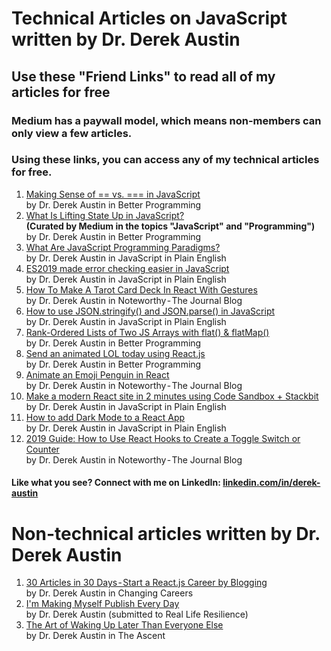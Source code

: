 # Technical Articles on JavaScript written by Dr. Derek Austin

## Use these "Friend Links" to read all of my articles for free

### Medium has a paywall model, which means non-members can only view a few articles.

### Using these links, you can access any of my technical articles for free.

1. [Making Sense of == vs. === in JavaScript](https://medium.com/better-programming/making-sense-of-vs-in-javascript-f9dbbc6352e3?source=friends_link&sk=41aba548525db38aa78ccf37c3821b9e)  
   by Dr. Derek Austin in Better Programming
1. [What Is Lifting State Up in JavaScript?](https://medium.com/better-programming/what-is-lifting-state-up-in-javascript-74fb12c6dd71?source=friends_link&sk=cec64ce34b07e3287d4998d435d0c42b)  
   **(Curated by Medium in the topics "JavaScript" and "Programming")**  
   by Dr. Derek Austin in Better Programming
1. [What Are JavaScript Programming Paradigms?](https://medium.com/javascript-in-plain-english/what-are-javascript-programming-paradigms-3ef0f576dfdb?source=friends_link&sk=2a4efe7351b328c54e45e6bc4d6ca20b)  
   by Dr. Derek Austin in JavaScript in Plain English
1. [ES2019 made error checking easier in JavaScript](https://medium.com/javascript-in-plain-english/es2019-made-error-checking-easier-in-javascript-9386e22d5794?source=friends_link&sk=717c90bca60d6c65b1d61f57c24ce1ae)  
   by Dr. Derek Austin in JavaScript in Plain English
1. [How To Make A Tarot Card Deck In React With Gestures](https://blog.usejournal.com/how-to-make-a-tarot-card-deck-in-react-with-gestures-76ab4ec8933c?source=friends_link&sk=a7a8d00747e5aa52946cc1e7c9354b3b)  
   by Dr. Derek Austin in Noteworthy - The Journal Blog
1. [How to use JSON.stringify() and JSON.parse() in JavaScript](https://medium.com/javascript-in-plain-english/how-to-use-stringify-and-parse-in-javascript-6b637b571a32?source=friends_link&sk=41e2f4e2c75d8d479c6cbd7245a7eb55)  
   by Dr. Derek Austin in JavaScript in Plain English
1. [Rank-Ordered Lists of Two JS Arrays with flat() & flatMap() ](https://medium.com/@derek_develops/rank-ordered-lists-of-two-js-arrays-with-flat-flatmap-32e0aff6c40f?source=friends_link&sk=d390f806f1aa217e0ad576f524100d92)  
   by Dr. Derek Austin in Better Programming
1. [Send an animated LOL today using React.js](https://medium.com/@derek_develops/send-an-animated-lol-today-using-react-js-aa18b09fbbed?source=friends_link&sk=a53d318e5a260186e8c10285d4d7fb61)  
   by Dr. Derek Austin in Better Programming
1. [Animate an Emoji Penguin in React](https://blog.usejournal.com/animate-an-emoji-penguin-in-react-c697e05071e5?source=friends_link&sk=bb57fe6d8597e17beff415bb649daa4e)  
   by Dr. Derek Austin in Noteworthy - The Journal Blog
1. [Make a modern React site in 2 minutes using Code Sandbox + Stackbit](https://medium.com/javascript-in-plain-english/make-a-modern-react-site-in-2-min-using-code-sandbox-stackbit-18e83c296073?source=friends_link&sk=6d4defb10b1a4a116ded5868803c12a2)  
   by Dr. Derek Austin in JavaScript in Plain English
1. [How to add Dark Mode to a React App](https://medium.com/javascript-in-plain-english/dark-mode-for-any-react-app-2019-part-1-of-a-series-on-day-night-toggles-b320ece903f7?source=friends_link&sk=db2c2507a8873ff3e753b928278472b3)  
   by Dr. Derek Austin in JavaScript in Plain English
1. [2019 Guide: How to Use React Hooks to Create a Toggle Switch or Counter](https://blog.usejournal.com/2019-guide-how-to-use-react-hooks-to-create-a-toggle-switch-or-counter-dd9f5cd7062a?source=friends_link&sk=15da0f12c35552f47455318c72bdf7eb)  
   by Dr. Derek Austin in Noteworthy - The Journal Blog

#### Like what you see? Connect with me on LinkedIn: [linkedin.com/in/derek-austin](https://linkedin.com/in/derek-austin)

# Non-technical articles written by Dr. Derek Austin

1. [30 Articles in 30 Days - Start a React.js Career by Blogging](https://medium.com/changing-careers/30-articles-in-30-days-start-a-react-js-career-on-medium-d6439da2417e)  
   by Dr. Derek Austin in Changing Careers
2. [I'm Making Myself Publish Every Day](https://medium.com/@derek_develops/im-making-myself-publish-every-day-ec29c00ad2c8?source=friends_link&sk=b9e3a4355e9b7436fae6ae808763cc45)  
   by Dr. Derek Austin (submitted to Real Life Resilience)
3. [The Art of Waking Up Later Than Everyone Else](https://medium.com/the-ascent/the-art-of-waking-up-later-than-everyone-else-d9b04c60f599?source=friends_link&sk=d4fd49fa8d45630079b3de19b04fd48b)  
   by Dr. Derek Austin in The Ascent
